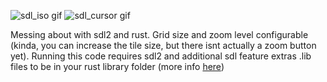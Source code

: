![sdl_iso gif](gifs/sdl_iso.gif) ![sdl_cursor gif](gifs/cursor_highlighting.gif)

Messing about with sdl2 and rust. Grid size and zoom level configurable (kinda, you can increase the tile size, but there isnt actually a zoom button yet). Running this code requires sdl2 and additional sdl feature extras .lib files to be in your rust library folder (more info [here](https://github.com/Rust-SDL2/rust-sdl2))